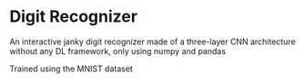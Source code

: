 # Digit Recognizer
 An interactive janky digit recognizer made of a three-layer CNN architecture without any DL framework, only using numpy and pandas
 
 Trained using the MNIST dataset
